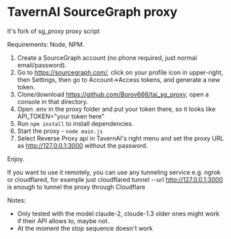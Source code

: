 # TavernAI SourceGraph proxy

It's fork of sg_proxy proxy script

Requirements: Node, NPM.

1. Create a SourceGraph account (no phone required, just normal email/password).
2. Go to https://sourcegraph.com/, click on your profile icon in upper-right, then Settings, then go to Account->Access tokens, and generate a new token.
3. Clone/download https://github.com/Borov666/tai_sg_proxy, open a console in that directory.
4. Open .env in the proxy folder and put your token there, so it looks like API_TOKEN="your token here"
5. Run `npm install` to install dependencies.
6. Start the proxy - `node main.js`
7. Select Reverse Proxy api in TavernAI's right menu and set the proxy URL as http://127.0.0.1:3000 without the password.

Enjoy.

If you want to use it remotely, you can use any tunneling service e.g. ngrok or cloudflared, for example just cloudflared tunnel --url http://127.0.0.1:3000 is enough to tunnel the proxy through Cloudflare

Notes:

* Only tested with the model claude-2, cloude-1.3 older ones might work if their API allows to, maybe not.
* At the moment the stop sequence doesn't work

